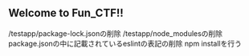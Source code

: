 ## Welcome to Fun_CTF!!

/testapp/package-lock.jsonの削除
/testapp/node_modulesの削除
package.jsonの中に記載されているeslintの表記の削除
npm installを行う
